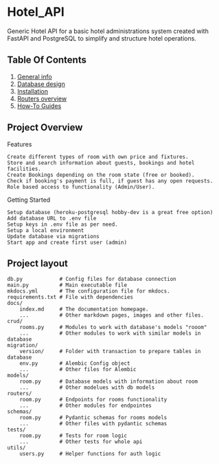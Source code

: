 # Hotel_API
Generic Hotel API for a basic hotel administrations system created with FastAPI and PostgreSQL to simplify and structure hotel operations.


## Table Of Contents

1. [General info](general-info.md)
2. [Database design](HotelAPI_db.md)
3. [Installation](installation.md)
4. [Routers overview](overview.md)
5. [How-To Guides](how-to-guides.md)

## Project Overview

Features

    Create different types of room with own price and fixtures.
    Store and search information about guests, bookings and hotel facilities.
    Create Bookings depending on the room state (free or booked).
    Check if booking's payment is full, if guest has any open requests.
    Role based access to functionality (Admin/User).


Getting Started

    Setup database (heroku-postgresql hobby-dev is a great free option)
    Add database URL to .env file
    Setup keys in .env file as per need.
    Setup a local environment
    Update database via migrations
    Start app and create first user (admin)


## Project layout

    db.py            # Config files for database connection
    main.py          # Main executable file
    mkdocs.yml       # The configuration file for mkdocs.
    requirements.txt # File with dependencies
    docs/
        index.md     # The documentation homepage.
        ...          # Other markdown pages, images and other files.
    crud/
        rooms.py     # Modules to work with database's models "rooom"
        ...          # Other modules to work with similar models in database
    migration/
        version/     # Folder with transaction to prepare tables in database
        env.py       # Alembic Config object
        ...          # Other files for Alembic
    models/
        room.py      # Database models with information about room
        ...          # Other modelues with db models
    routers/
        room.py      # Endpoints for rooms functionality
        ...          # Other modules for endpointes
    schemas/
        room.py      # Pydantic schemas for rooms models
        ...          # Other files with pydantic schemas
    tests/
        room.py      # Tests for room logic
        ...          # Other tests for whole api
    utils/
        users.py     # Helper functions for auth logic
